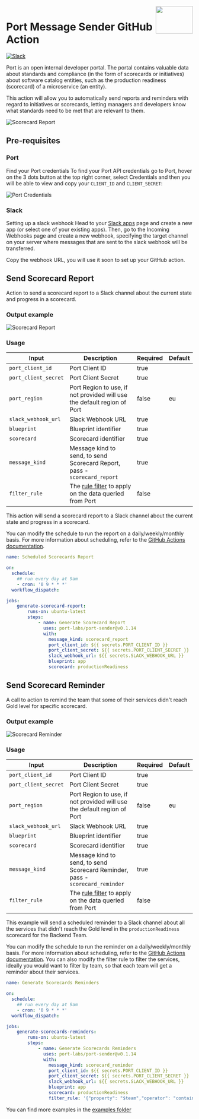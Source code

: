 <img align="right" width="100" height="74" src="https://user-images.githubusercontent.com/8277210/183290025-d7b24277-dfb4-4ce1-bece-7fe0ecd5efd4.svg" />

# Port Message Sender GitHub Action

[![Slack](https://img.shields.io/badge/Slack-4A154B?style=for-the-badge&logo=slack&logoColor=white)](https://join.slack.com/t/devex-community/shared_invite/zt-1bmf5621e-GGfuJdMPK2D8UN58qL4E_g)

Port is an open internal developer portal. The portal contains valuable data about standards and compliance (in the form of scorecards or initiatives) about software catalog entities, such as the production readiness (scorecard) of a microservice (an entity).

This action will allow you to automatically send reports and reminders with regard to initiatives or scorecards, letting managers and developers know what standards need to be met that are relevant to them.

![Scorecard Report](docs/assets/scorecard-report.png)

## Pre-requisites

### Port

Find your Port credentials
To find your Port API credentials go to Port, hover on the 3 dots button at the top right corner, select Credentials and then you will be able to view and copy your `CLIENT_ID` and `CLIENT_SECRET`:

![Port Credentials](docs/assets/credentials-modal.png)

### Slack

Setting up a slack webhook
Head to your [Slack apps](https://api.slack.com/apps) page and create a new app (or select one of your existing apps). Then, go to the Incoming Webhooks page and create a new webhook, specifying the target channel on your server where messages that are sent to the slack webhook will be transferred.

Copy the webhook URL, you will use it soon to set up your GitHub action.

## Send Scorecard Report

Action to send a scorecard report to a Slack channel about the current state and progress in a scorecard.

### Output example

 ![Scorecard Report](docs/assets/scorecard-report.png)

### Usage

| Input                | Description                                                                                              | Required | Default |
|----------------------|----------------------------------------------------------------------------------------------------------|----------|---------|
| `port_client_id`     | Port Client ID                                                                                           | true     |         |
| `port_client_secret` | Port Client Secret                                                                                       | true     |         |
| `port_region`        | Port Region to use, if not provided will use the default region of Port                        | false    | eu        |
| `slack_webhook_url`  | Slack Webhook URL                                                                                        | true     |         |
| `blueprint`          | Blueprint identifier                                                                                     | true     |         |
| `scorecard`          | Scorecard identifier                                                                                     | true     |         |
| `message_kind`       | Message kind to send, to send Scorecard Report, pass - `scorecard_report`                                | true     |         |
| `filter_rule`        | The [rule filter](https://docs.getport.io/search-and-query/#rules) to apply on the data queried from Port | false    |         |

This action will send a scorecard report to a Slack channel about the current state and progress in a scorecard.

You can modify the schedule to run the report on a daily/weekly/monthly basis. For more information about scheduling, refer to the [GitHub Actions documentation](https://docs.github.com/en/actions/using-workflows/events-that-trigger-workflows#schedule).


```yaml
name: Scheduled Scorecards Report

on:
  schedule:
    ## run every day at 9am
    - cron: '0 9 * * *'
  workflow_dispatch:

jobs:
    generate-scorecard-report:
        runs-on: ubuntu-latest
        steps:
            - name: Generate Scorecard Report
              uses: port-labs/port-sender@v0.1.14
              with:
                message_kind: scorecard_report
                port_client_id: ${{ secrets.PORT_CLIENT_ID }}
                port_client_secret: ${{ secrets.PORT_CLIENT_SECRET }}
                slack_webhook_url: ${{ secrets.SLACK_WEBHOOK_URL }}
                blueprint: app
                scorecard: productionReadiness
```

## Send Scorecard Reminder

A call to action to remind the team that some of their services didn't reach Gold level for specific scorecard.

### Output example

 ![Scorecard Reminder](docs/assets/scorecard-reminder.png)

### Usage

| Input                | Description                                                                  | Required | Default |
|----------------------|------------------------------------------------------------------------------|----------|---------|
| `port_client_id`     | Port Client ID                                                               | true     |         |
| `port_client_secret` | Port Client Secret                                                           | true     |         |
| `port_region`        | Port Region to use, if not provided will use the default region of Port | false    | eu        |
| `slack_webhook_url`  | Slack Webhook URL                                                            | true     |         |
| `blueprint`          | Blueprint identifier                                                         | true     |         |
| `scorecard`          | Scorecard identifier                                                         | true     |         |
| `message_kind`       | Message kind to send, to send Scorecard Reminder, pass - `scorecard_reminder` | true     |         |
| `filter_rule`        | The [rule filter](https://docs.getport.io/search-and-query/#rules) to apply on the data queried from Port | false    |         |

This example will send a scheduled reminder to a Slack channel about all the services that didn't reach the Gold level in the `productionReadiness` scorecard for the Backend Team.

You can modify the schedule to run the reminder on a daily/weekly/monthly basis. For more information about scheduling, refer to the [GitHub Actions documentation](https://docs.github.com/en/actions/using-workflows/events-that-trigger-workflows#schedule).
You can also modify the filter rule to filter the services, ideally you would want to filter by team, so that each team will get a reminder about their services.

```yaml
name: Generate Scorecards Reminders

on:
  schedule:
    ## run every day at 9am
    - cron: '0 9 * * *'
  workflow_dispatch:

jobs:
    generate-scorecards-reminders:
        runs-on: ubuntu-latest
        steps:
            - name: Generate Scorecards Reminders
              uses: port-labs/port-sender@v0.1.14
              with:
                message_kind: scorecard_reminder
                port_client_id: ${{ secrets.PORT_CLIENT_ID }}
                port_client_secret: ${{ secrets.PORT_CLIENT_SECRET }}
                slack_webhook_url: ${{ secrets.SLACK_WEBHOOK_URL }}
                blueprint: app
                scorecard: productionReadiness
                filter_rule: '{"property": "$team","operator": "containsAny","value": ["Backend Team"]}'
```

You can find more examples in the [examples folder](docs/examples/)
